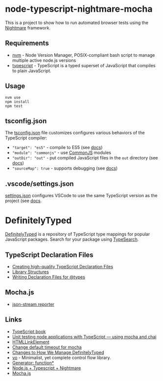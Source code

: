 # node-typescript-nightmare-mocha

This is a project to show how to run automated browser tests using the [Nightmare](https://github.com/segmentio/nightmare) framework.

## Requirements

* [nvm](https://github.com/nvm-sh/nvm) - Node Version Manager, POSIX-compliant bash script to manage multiple active node.js versions
* [typescript](https://www.typescriptlang.org/#download-links) - TypeScript is a typed superset of JavaScript that compiles to plain JavaScript.

## Usage

```
nvm use
npm install
npm test
```

## tsconfig.json

The [tsconfig.json](tsconfig.json) file customizes configures various behaviors of the TypeScript compiler:

* `"target": "es5"` - compile to ES5 (see [docs](https://code.visualstudio.com/docs/typescript/typescript-tutorial#_tsconfigjson))
* `"module": "commonjs"` - use [CommonJS](http://www.commonjs.org/specs/modules/1.0) modules
* `"outDir": "out"` - put compiled JavaScript files in the `out` directory (see [docs](https://code.visualstudio.com/docs/typescript/typescript-tutorial#_change-the-build-output))
* `"sourceMap": true` - supports debugging (see [docs](https://code.visualstudio.com/docs/typescript/typescript-tutorial#_debugging))

## .vscode/settings.json

[settings.json](.vscode/settings.json) configures VSCode to use the same TypeScript version as the project (see [docs](https://basarat.gitbook.io/typescript/getting-started).

# DefinitelyTyped

[DefinitelyTyped](https://github.com/DefinitelyTyped/DefinitelyTyped) is a repository of TypeScript type mappings for popular JavaScript packages.  Search for your package using [TypeSearch](https://microsoft.github.io/TypeSearch/).

## TypeScript Declaration Files

* [Creating high-quality TypeScript Declaration Files](https://www.typescriptlang.org/docs/handbook/declaration-files/introduction.html)
* [Library Structures](https://www.typescriptlang.org/docs/handbook/declaration-files/library-structures.html)
* [Writing Declaration Files for @types](https://devblogs.microsoft.com/typescript/writing-dts-files-for-types/)

## Mocha.js

* [json-stream reporter](https://mochajs.org/#json-stream)

## Links

* [TypeScript book](https://basarat.gitbook.io/typescript/)
* [Unit testing node applications with TypeScript — using mocha and chai](https://journal.artfuldev.com/unit-testing-node-applications-with-typescript-using-mocha-and-chai-384ef05f32b2)
* [HTMLLinkElement](https://developer.mozilla.org/en-US/docs/Web/API/HTMLLinkElement)
* [Change default timeout for mocha](https://stackoverflow.com/questions/23492043/change-default-timeout-for-mocha)
* [Changes to How We Manage DefinitelyTyped](https://devblogs.microsoft.com/typescript/changes-to-how-we-manage-definitelytyped/)
* [vo](https://github.com/matthewmueller/vo) - Minimalist, yet complete control flow library.
* [Generator: function*](https://developer.mozilla.org/en-US/docs/Web/JavaScript/Reference/Statements/function*)
* [Node.js + Typescript + Nightmare](https://medium.com/@franperez/node-js-typescript-nightmare-c163fe3bed13)
* [Mocha.js](https://mochajs.org/#installation)

